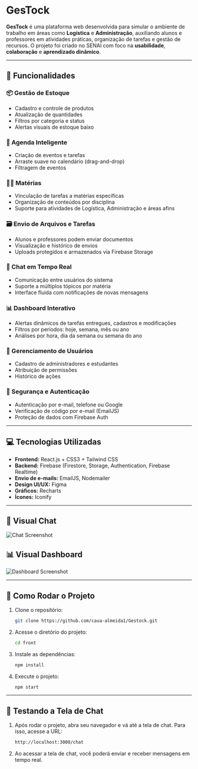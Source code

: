 # GesTock

**GesTock** é uma plataforma web desenvolvida para simular o ambiente de trabalho em áreas como **Logística** e **Administração**, auxiliando alunos e professores em atividades práticas, organização de tarefas e gestão de recursos. O projeto foi criado no SENAI com foco na **usabilidade**, **colaboração** e **aprendizado dinâmico**.

---

## 🚀 Funcionalidades

### 📦 Gestão de Estoque
- Cadastro e controle de produtos
- Atualização de quantidades
- Filtros por categoria e status
- Alertas visuais de estoque baixo

### 📅 Agenda Inteligente
- Criação de eventos e tarefas
- Arraste suave no calendário (drag-and-drop)
- Filtragem de eventos

### 🧑‍🏫 Matérias
- Vinculação de tarefas a matérias específicas
- Organização de conteúdos por disciplina
- Suporte para atividades de Logística, Administração e áreas afins

### 🗃️ Envio de Arquivos e Tarefas
- Alunos e professores podem enviar documentos
- Visualização e histórico de envios
- Uploads protegidos e armazenados via Firebase Storage

### 💬 Chat em Tempo Real
- Comunicação entre usuários do sistema
- Suporte a múltiplos tópicos por matéria
- Interface fluida com notificações de novas mensagens

### 📊 Dashboard Interativo
- Alertas dinâmicos de tarefas entregues, cadastros e modificações
- Filtros por períodos: hoje, semana, mês ou ano
- Análises por hora, dia da semana ou semana do ano

### 👥 Gerenciamento de Usuários
- Cadastro de administradores e estudantes
- Atribuição de permissões
- Histórico de ações

### 🔐 Segurança e Autenticação
- Autenticação por e-mail, telefone ou Google
- Verificação de código por e-mail (EmailJS)
- Proteção de dados com Firebase Auth

---

## 💻 Tecnologias Utilizadas

- **Frontend:** React.js + CSS3 + Tailwind CSS
- **Backend:** Firebase (Firestore, Storage, Authentication, Firebase Realtime)
- **Envio de e-mails:** EmailJS, Nodemailer
- **Design UI/UX:** Figma
- **Gráficos:** Recharts
- **Ícones:** Iconify

---

## 💬 Visual Chat

![Chat Screenshot](./path/to/chat-image.png)

## 📊 Visual Dashboard

![Dashboard Screenshot](./path/to/dashboard-image.png)

---

## 🔧 Como Rodar o Projeto

1. Clone o repositório:
   ```bash
   git clone https://github.com/caua-almeida1/Gestock.git
   
2. Acesse o diretório do projeto:
   ```bash
   cd front

3. Instale as dependências:
   ```bash
   npm install

4. Execute o projeto:
   ```bash
   npm start

---

## 💬 Testando a Tela de Chat

1. Após rodar o projeto, abra seu navegador e vá até a tela de chat. Para isso, acesse a URL:
   ```bash
   http://localhost:3000/chat
   
2. Ao acessar a tela de chat, você poderá enviar e receber mensagens em tempo real.

